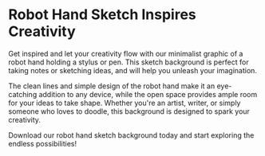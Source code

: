 <!--font:Inter-->

# Robot Hand Sketch Inspires Creativity

Get inspired and let your creativity flow with our minimalist graphic of a robot hand holding a stylus or pen. This sketch background is perfect for taking notes or sketching ideas, and will help you unleash your imagination.

The clean lines and simple design of the robot hand make it an eye-catching addition to any device, while the open space provides ample room for your ideas to take shape. Whether you're an artist, writer, or simply someone who loves to doodle, this background is designed to spark your creativity.

Download our robot hand sketch background today and start exploring the endless possibilities!

<!--

Write me markdown content of website with wallpaper:

"A wallpaper featuring a minimalist graphic of a robot hand holding a stylus or pen, with a space for taking notes or sketching ideas."

The header of the page should not be copy of the text but rather a real content of the website which is using this wallpaper.


---


# Sketch and Note with Robot Hand Wallpaper

Decorate your desktop or mobile screen with our minimalist wallpaper featuring a robot hand holding a stylus or pen. This wallpaper is perfect for those who love to sketch or take notes, as it provides a space to jot down ideas or doodle.

The clean lines and simple design of the robot hand make it an eye-catching addition to any device. Whether you're an artist, writer, or just someone who enjoys expressing themselves through drawing or writing, this wallpaper is sure to inspire creativity.

Download our robot hand wallpaper today and let your imagination run wild!


---


Heading should not include word "wallpaper". The website should not be about the wallpaper itself, wallpaper is just a related background, rewrite whole content.


---


# Elevate Your Creativity with a Robot Hand Sketching Background

Transform your desktop or mobile screen into a canvas for your ideas with our minimalist graphic of a robot hand holding a stylus or pen. This background is designed to inspire creativity and provide a space for taking notes or sketching ideas.

The clean lines and simple design of the robot hand make it an eye-catching addition to any device, while the open space invites you to unleash your imagination and let your ideas flow freely. Whether you're an artist, writer, or simply someone who loves to doodle, this background will help elevate your creative process.

Download our robot hand sketching background today and take your creativity to new heights!


---


Heading is too long, rewrite whole content.


---


# Unleash Your Creativity with a Robot Hand Background

Looking for a background that will inspire your creativity? Look no further than our minimalist graphic of a robot hand holding a stylus or pen. This background provides the perfect space for taking notes or sketching ideas, and is sure to spark your imagination.

The clean lines and simple design of the robot hand make it an eye-catching addition to any device, while the open space invites you to let your ideas flow freely. Whether you're an artist, writer, or simply someone who loves to doodle, this background is designed to help unleash your creativity.

Download our robot hand background today and see where your imagination takes you!


---


Heading is too long, rewrite whole content.


---


# Spark Your Creativity with a Robot Hand Sketch Background

Get inspired and let your creativity flow with our minimalist graphic of a robot hand holding a stylus or pen. This sketch background is perfect for taking notes or sketching ideas, and will help you unleash your imagination.

The clean lines and simple design of the robot hand make it an eye-catching addition to any device, while the open space provides ample room for your ideas to take shape. Whether you're an artist, writer, or simply someone who loves to doodle, this background is designed to spark your creativity.

Download our robot hand sketch background today and start exploring the endless possibilities!


---


Write me a Google font which is best fitting for the website.

Pick from the list:
- Montserrat
- Orbitron
- Poppins
- IBM Plex Sans
- Lato
- Inter
- Dancing Script
- Open Sans
- Futura
- Barlow Condensed
- Lobster
- Playfair Display
- Alegreya
- Exo 2
- Roboto
- Great Vibes
- Raleway


Write just the font name nothing else.


---


Inter

-->
